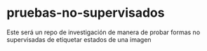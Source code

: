 # pruebas-no-supervisados

Este será un repo de investigación de manera de probar formas no supervisadas de etiquetar estados de una imagen
